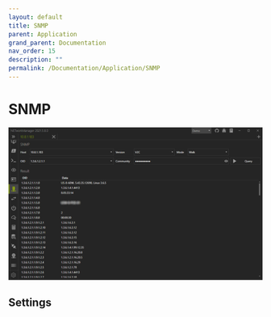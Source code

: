 ```yaml
---
layout: default
title: SNMP
parent: Application
grand_parent: Documentation
nav_order: 15
description: ""
permalink: /Documentation/Application/SNMP
---
```


# SNMP

![SNMP](15_SNMP.png)

## Settings

